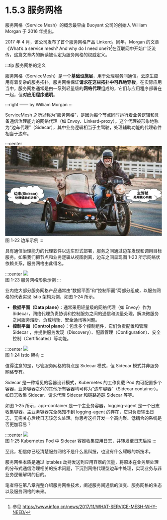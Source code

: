 # 1.5.3 服务网格

服务网格（Service Mesh）的概念最早由 Buoyant 公司的创始人 William Morgan 于 2016 年提出。

2017 年 4 月，该公司发布了首个服务网格产品 Linkerd。同年，Morgan 的文章《What’s a service mesh? And why do I need one?》[^1]在互联网中开始广泛流传，这篇文章内的解读被认定为服务网格的权威定义。

:::tip 服务网格的定义

服务网格（ServiceMesh）是一个**基础设施层**，用于处理服务间通信。云原生应用有着复杂的服务拓扑，服务网格保证**请求在这些拓扑中可靠地穿梭**。在实际应用当中，服务网格通常是由一系列轻量级的**网络代理**组成的，它们与应用程序部署在一起，但**对应用程序透明**。

:::right
—— by William Morgan
:::

ServiceMesh 之所以称为“服务网格”，是因为每个节点同时运行着业务逻辑和具备通信治理能力的网络代理（如 Envoy、Linkerd-proxy）。这个代理被形象地称为“边车代理”（Sidecar），其中业务逻辑相当于主驾驶，处理辅助功能的代理软件相当于边车。

:::center
  ![](../assets/sidecar-example.jpg)<br/>
  图 1-22 边车示例
:::

具有通信治理能力的代理软件以边车形式部署，服务之间通过边车发现和调用目标服务。如果我们把节点和业务逻辑从视图剥离，边车之间呈现图 1-23 所示网络状依赖关系，服务网格由此得名。

:::center
  ![](../assets/service-mesh.png)<br/>
  图 1-23 服务网格形象示例
:::

业内绝大部分服务网格产品通常由“数据平面”和“控制平面”两部分组成，以服务网格的代表实现 Istio 架构为例，如图 1-24 所示。

- **数据平面（Data plane）**：通常采用轻量级的网络代理（如 Envoy）作为 Sidecar，网络代理负责协调和控制服务之间的通信和流量处理，解决微服务之间服务熔断、负载均衡、安全通讯等问题。
- **控制平面（Control plane）**：包含多个控制组件，它们负责配置和管理 Sidecar ，并提供服务发现（Discovery）、配置管理（Configuration）、安全控制（Certificates）等功能。


:::center
  ![](../assets/service-mesh-arc.svg)<br/>
  图 1-24 Istio 架构
:::


值得注意的是，尽管服务网格的特点是 Sidecar 模式，但 Sidecar 模式并非服务网格专有。

Sidecar 是一种常见的容器设计模式，Kubernetes 的工作负载 Pod 内可配置多个容器，业务容器之外的其他所有容器均可称为“边车容器”（Sidecar container）。如日志收集 Sidecar、请求代理 Sidecar 和链路追踪 Sidecar 等等。

如图 1-25 所示，app-container 是一个主业务容器，logging-agent 是一个日志收集容器。主业务容器完全感知不到 logging-agent 的存在，它只负责输出日志，无需关心后续日志该怎么处理。你思考这样开发一个高内聚、低耦合的系统是否更加容易？

:::center
  ![](../assets/k8s-sidecar.png)<br/>
  图 1-25 Kubernetes Pod 中 Sidecar 容器收集应用日志，并转发至日志后端
:::

至此，相信你已经清楚服务网格不是什么黑科技，也没有什么耀眼的新技术。

服务网格本质是通过 iptables 劫持发送到应用容器的流量，将原本在业务层处理的分布式通信治理相关的技术问题，下沉到网络代理型边车中处理，实现业务与非业务逻辑解耦的目的。

笔者将在第八章完整介绍服务网格技术，阐述服务间通信的演变、服务网格的生态以及服务网格的未来。


[^1]: 参见 https://www.infoq.cn/news/2017/11/WHAT-SERVICE-MESH-WHY-NEED/
